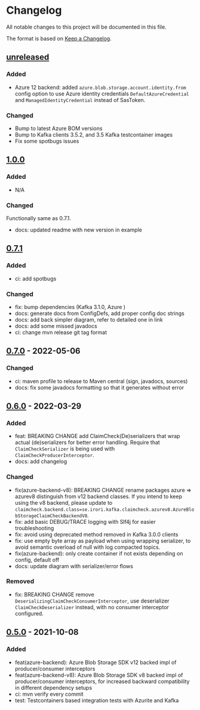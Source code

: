 # Changelog
All notable changes to this project will be documented in this file.

The format is based on [Keep a Changelog](https://keepachangelog.com/en/1.0.0/).

## [unreleased]
### Added
- Azure 12 backend: added `azure.blob.storage.account.identity.from` config option to use Azure identity 
  credentials `DefaultAzureCredential` and `ManagedIdentityCredential` instead of SasToken. 

### Changed
- Bump to latest Azure BOM versions
- Bump to Kafka clients 3.5.2, and 3.5 Kafka testcontainer images
- Fix some spotbugs issues

## [1.0.0]
### Added
- N/A

### Changed
Functionally same as 0.7.1.

- docs: updated readme with new version in example

## [0.7.1]
### Added
- ci: add spotbugs

### Changed
- fix: bump dependencies (Kafka 3.1.0, Azure )
- docs: generate docs from ConfigDefs, add proper config doc strings
- docs: add back simpler diagram, refer to detailed one in link
- docs: add some missed javadocs
- ci: change mvn release git tag format
  
## [0.7.0] - 2022-05-06
### Changed
- ci: maven profile to release to Maven central (sign, javadocs, sources)
- docs: fix some javadocs formatting so that it generates without error

## [0.6.0] - 2022-03-29
### Added
- feat: BREAKING CHANGE add ClaimCheck(De)serializers that wrap actual (de)serializers for better error handling.
    Require that `ClaimCheckSerializer` is being used with `ClaimCheckProducerInterceptor`.
- docs: add changelog

### Changed
- fix(azure-backend-v8): BREAKING CHANGE rename packages azure => azurev8 distinguish from v12 backend classes. If you
    intend to keep using the v8 backend, please update to
    `claimcheck.backend.class=se.irori.kafka.claimcheck.azurev8.AzureBlobStorageClaimCheckBackendV8`.
- fix: add basic DEBUG/TRACE logging with Slf4j for easier troubleshooting
- fix: avoid using deprecated method removed in Kafka 3.0.0 clients
- fix: use empty byte array as payload when using wrapping serializer, to avoid semantic overload of null with
  log compacted topics.
- fix(azure-backend): only create container if not exists depending on config, default off
- docs: update diagram with serializer/error flows

### Removed
- fix: BREAKING CHANGE remove `DeserializingClaimCheckConsumerInterceptor`, use deserializer `ClaimCheckDeserializer`
  instead, with no consumer interceptor configured.

## [0.5.0] - 2021-10-08
### Added
- feat(azure-backend): Azure Blob Storage SDK v12 backed impl of producer/consumer interceptors
- feat(azure-backend-v8): Azure Blob Storage SDK v8 backed impl of producer/consumer interceptors, for increased
  backward compatibility in different dependency setups
- ci: mvn verify every commit
- test: Testcontainers based integration tests with Azurite and Kafka

[Unreleased]: https://github.com/irori-ab/claim-check-interceptors/compare/v1.0.0...HEAD
[1.0.0]: https://github.com/irori-ab/claim-check-interceptors/compare/v0.7.1...v1.0.0
[0.7.1]: https://github.com/irori-ab/claim-check-interceptors/compare/v0.7.0...v0.7.1
[0.7.0]: https://github.com/irori-ab/claim-check-interceptors/compare/v0.6.0...v0.7.0
[0.6.0]: https://github.com/irori-ab/claim-check-interceptors/compare/v0.5.0...v0.6.0
[0.5.0]: https://github.com/irori-ab/claim-check-interceptors/releases/tag/v0.5.0

